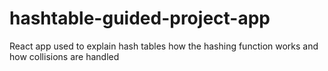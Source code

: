 # hashtable-guided-project-app
React app used to explain hash tables how the hashing function works and how collisions are handled
